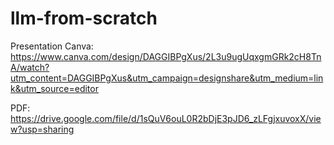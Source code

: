 # llm-from-scratch

Presentation
Canva: https://www.canva.com/design/DAGGIBPgXus/2L3u9ugUqxgmGRk2cH8TnA/watch?utm_content=DAGGIBPgXus&utm_campaign=designshare&utm_medium=link&utm_source=editor

PDF: https://drive.google.com/file/d/1sQuV6ouL0R2bDjE3pJD6_zLFgjxuvoxX/view?usp=sharing

